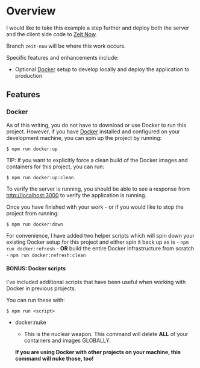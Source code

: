 # Overview
I would like to take this example a step further and deploy both the server and the client side code to [Zeit Now](https://zeit.co/now).

Branch `zeit-now` will be where this work occurs.

Specific features and enhancements include:
+ Optional [Docker](https://www.docker.com) setup to develop locally and deploy the application to production

## Features
### Docker
As of this writing, you do not have to download or use Docker to run this project. However, if you have [Docker](https://www.docker.com) installed and configured on your development machine, you can spin up the project by running:

    $ npm run docker:up

TIP: If you want to explicitly force a clean build of the Docker images and containers for this project, you can run:

    $ npm run docker:up:clean

To verify the server is running, you should be able to see a response from [http://localhost:3000](http://localhost:3000) to verify the application is running.

Once you have finished with your work - or if you would like to stop the project from running:

    $ npm run docker:down

For convenience, I have added two helper scripts which will spin down your existing Docker setup for this project and either spin it back up as is - `npm run docker:refresh` -  **OR** build the entire Docker infrastructure from scratch - `npm run docker:refresh:clean`

#### BONUS: Docker scripts
I've included additional scripts that have been useful when working with Docker in previous projects.

You can run these with:

    $ npm run <script>

+ docker:nuke
    - This is the nuclear weapon. This command will delete **ALL** of your containers and images GLOBALLY.

    **If you are using Docker with other projects on your machine, this command will nuke those, too!**
